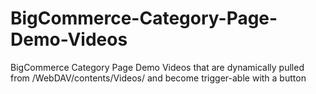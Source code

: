 BigCommerce-Category-Page-Demo-Videos
=====================================

BigCommerce Category Page Demo Videos that are dynamically pulled from /WebDAV/contents/Videos/ and become trigger-able with a button
